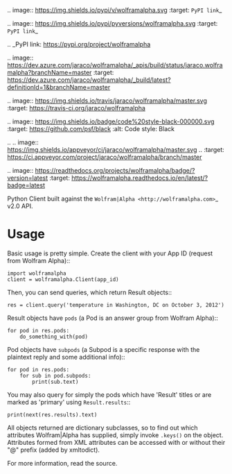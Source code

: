 .. image:: https://img.shields.io/pypi/v/wolframalpha.svg
   :target: `PyPI link`_

.. image:: https://img.shields.io/pypi/pyversions/wolframalpha.svg
   :target: `PyPI link`_

.. _PyPI link: https://pypi.org/project/wolframalpha

.. image:: https://dev.azure.com/jaraco/wolframalpha/_apis/build/status/jaraco.wolframalpha?branchName=master
   :target: https://dev.azure.com/jaraco/wolframalpha/_build/latest?definitionId=1&branchName=master

.. image:: https://img.shields.io/travis/jaraco/wolframalpha/master.svg
   :target: https://travis-ci.org/jaraco/wolframalpha

.. image:: https://img.shields.io/badge/code%20style-black-000000.svg
   :target: https://github.com/psf/black
   :alt: Code style: Black

.. .. image:: https://img.shields.io/appveyor/ci/jaraco/wolframalpha/master.svg
..    :target: https://ci.appveyor.com/project/jaraco/wolframalpha/branch/master

.. image:: https://readthedocs.org/projects/wolframalpha/badge/?version=latest
   :target: https://wolframalpha.readthedocs.io/en/latest/?badge=latest

Python Client built against the `Wolfram|Alpha <http://wolframalpha.com>`_
v2.0 API.

Usage
=====

Basic usage is pretty simple. Create the client with your App ID (request from
Wolfram Alpha)::

    import wolframalpha
    client = wolframalpha.Client(app_id)

Then, you can send queries, which return Result objects::

    res = client.query('temperature in Washington, DC on October 3, 2012')

Result objects have `pods` (a Pod is an answer group from Wolfram Alpha)::

    for pod in res.pods:
        do_something_with(pod)

Pod objects have ``subpods`` (a Subpod is a specific response with the plaintext
reply and some additional info)::

    for pod in res.pods:
        for sub in pod.subpods:
            print(sub.text)

You may also query for simply the pods which have 'Result' titles or are
marked as 'primary' using ``Result.results``::

    print(next(res.results).text)

All objects returned are dictionary subclasses, so to find out which attributes
Wolfram|Alpha has supplied, simply invoke ``.keys()`` on the object.
Attributes formed from XML attributes can be accessed with or without their
"@" prefix (added by xmltodict).

For more information, read the source.

